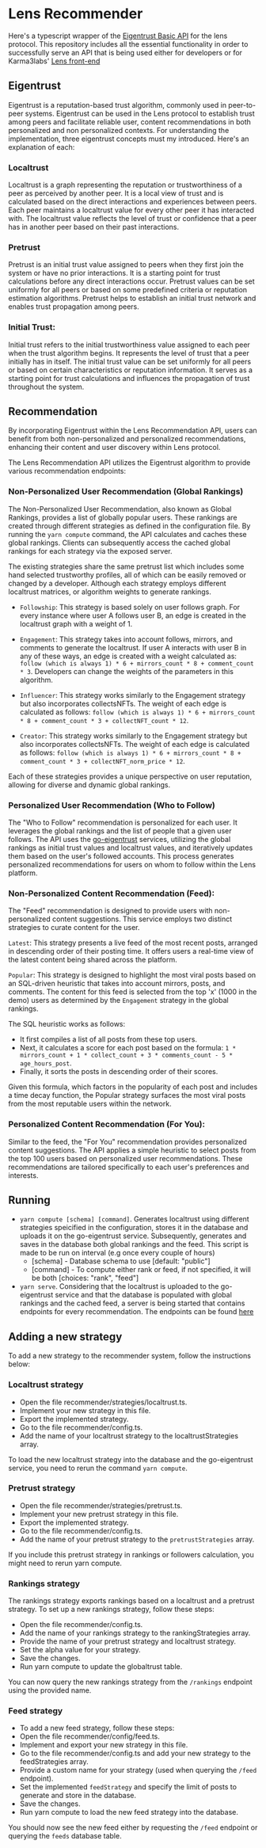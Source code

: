 # Lens Recommender

Here's a typescript wrapper of the [Eigentrust Basic API](https://k3l.io/docs/api/basic/v1/) for the lens protocol. This repository includes all the essential functionality in order to successfully serve an API that is being used either for developers or for Karma3labs' [Lens front-end](https://lens.k3l.io)

## Eigentrust

Eigentrust is a reputation-based trust algorithm, commonly used in peer-to-peer systems. Eigentrust can be used in the Lens protocol to establish trust among peers and facilitate reliable user, content recommendations in both personalized and non personalized contexts. For understanding the implementation, three eigentrust concepts must my introduced. Here's an explanation of each:

### Localtrust

Localtrust is a graph representing the reputation or trustworthiness of a peer as perceived by another peer. It is a local view of trust and is calculated based on the direct interactions and experiences between peers. Each peer maintains a localtrust value for every other peer it has interacted with. The localtrust value reflects the level of trust or confidence that a peer has in another peer based on their past interactions.

### Pretrust

Pretrust is an initial trust value assigned to peers when they first join the system or have no prior interactions. It is a starting point for trust calculations before any direct interactions occur. Pretrust values can be set uniformly for all peers or based on some predefined criteria or reputation estimation algorithms. Pretrust helps to establish an initial trust network and enables trust propagation among peers.

### Initial Trust:

Initial trust refers to the initial trustworthiness value assigned to each peer
when the trust algorithm begins. It represents the level of trust that a peer
initially has in itself. The initial trust value can be set uniformly for all
peers or based on certain characteristics or reputation information. It serves
as a starting point for trust calculations and influences the propagation of
trust throughout the system.

## Recommendation

By incorporating Eigentrust within the Lens Recommendation API, users can
benefit from both non-personalized and personalized recommendations, enhancing
their content and user discovery within Lens protocol.

The Lens Recommendation API utilizes the Eigentrust algorithm to provide various
recommendation endpoints:

### Non-Personalized User Recommendation (Global Rankings)

The Non-Personalized User Recommendation, also known as Global Rankings, provides a list of globally popular users. These rankings are created through different strategies as defined in the configuration file. By running the `yarn compute` command, the API calculates and caches these global rankings. Clients can subsequently access the cached global rankings for each strategy via the exposed server.

The existing strategies share the same pretrust list which includes some hand selected trustworthy profiles, all of which can be easily removed or changed by a developer. Although each strategy employs different localtrust matrices, or algorithm weights to generate rankings.

- `Followship`: This strategy is based solely on user follows graph. For every instance where user A follows user B, an edge is created in the localtrust graph with a weight of 1.

- `Engagement`: This strategy takes into account follows, mirrors, and comments to generate the localtrust. If user A interacts with user B in any of these ways, an edge is created with a weight calculated as: `follow (which is always 1) * 6 + mirrors_count * 8 + comment_count * 3`. Developers can change the weights of the parameters in this algorithm.

- `Influencer`: This strategy works similarly to the Engagement strategy but also incorporates collectsNFTs. The weight of each edge is calculated as follows: `follow (which is always 1) * 6 + mirrors_count * 8 + comment_count * 3 + collectNFT_count * 12`.

- `Creator`: This strategy works similarly to the Engagement strategy but also incorporates collectsNFTs. The weight of each edge is calculated as follows: `follow (which is always 1) * 6 + mirrors_count * 8 + comment_count * 3 + collectNFT_norm_price * 12`.

Each of these strategies provides a unique perspective on user reputation, allowing for diverse and dynamic global rankings.

### Personalized User Recommendation (Who to Follow)

The "Who to Follow" recommendation is personalized for each user. It leverages
the global rankings and the list of people that a given user follows. The API
uses the [go-eigentrust](https://k3l.io/docs/api/basic/v1/) services, utilizing
the global rankings as initial trust values and localtrust values, and
iteratively updates them based on the user's followed accounts. This process
generates personalized recommendations for users on whom to follow within the
Lens platform.

### Non-Personalized Content Recommendation (Feed):

The "Feed" recommendation is designed to provide users with non-personalized content suggestions. This service employs two distinct strategies to curate content for the user.

`Latest`: This strategy presents a live feed of the most recent posts, arranged in descending order of their posting time. It offers users a real-time view of the latest content being shared across the platform.

`Popular`: This strategy is designed to highlight the most viral posts based on an SQL-driven heuristic that takes into account mirrors, posts, and comments. The content for this feed is selected from the top 'x' (1000 in the demo) users as determined by the `Engagement` strategy in the global rankings.

The SQL heuristic works as follows:

- It first compiles a list of all posts from these top users.
- Next, it calculates a score for each post based on the formula: `1 * mirrors_count + 1 * collect_count + 3 * comments_count - 5 * age_hours_post`.
- Finally, it sorts the posts in descending order of their scores.

Given this formula, which factors in the popularity of each post and includes a time decay function, the Popular strategy surfaces the most viral posts from the most reputable users within the network.

### Personalized Content Recommendation (For You):

Similar to the feed, the "For You" recommendation provides personalized content
suggestions. The API applies a simple heuristic to select posts from the top
100 users based on personalized user recommendations. These recommendations are
tailored specifically to each user's preferences and interests.

## Running

- `yarn compute [schema] [command]`. Generates localtrust using different strategies speicified in the configuration, stores it in the database and uploads it on the go-eigentrust service. Subsequently, generates and saves in the database both global rankings and the feed. This script is made to be run on interval (e.g once every couple of hours)
  - [schema] - Database schema to use [default: "public"]
  - [command] - To compute either rank or feed, if not specified, it will be both [choices: "rank", "feed"]
- `yarn serve`. Considering that the localtrust is uploaded to the go-eigentrust service and that the database is populated with global rankings and the cached feed, a server is being started that contains endpoints for every recommendation. The endpoints can be found [here](https://openapi.lens.k3l.io)

## Adding a new strategy

To add a new strategy to the recommender system, follow the instructions below:

### Localtrust strategy

- Open the file recommender/strategies/localtrust.ts.
- Implement your new strategy in this file.
- Export the implemented strategy.
- Go to the file recommender/config.ts.
- Add the name of your localtrust strategy to the localtrustStrategies array.

To load the new localtrust strategy into the database and the go-eigentrust service, you need to rerun the command `yarn compute`.

### Pretrust strategy

- Open the file recommender/strategies/pretrust.ts.
- Implement your new pretrust strategy in this file.
- Export the implemented strategy.
- Go to the file recommender/config.ts.
- Add the name of your pretrust strategy to the `pretrustStrategies` array.

If you include this pretrust strategy in rankings or followers calculation, you might need to rerun yarn compute.

### Rankings strategy

The rankings strategy exports rankings based on a localtrust and a pretrust strategy. To set up a new rankings strategy, follow these steps:

- Open the file recommender/config.ts.
- Add the name of your rankings strategy to the rankingStrategies array.
- Provide the name of your pretrust strategy and localtrust strategy.
- Set the alpha value for your strategy.
- Save the changes.
- Run yarn compute to update the globaltrust table.

You can now query the new rankings strategy from the `/rankings` endpoint using the provided name.

### Feed strategy

- To add a new feed strategy, follow these steps:
- Open the file recommender/config/feed.ts.
- Implement and export your new strategy in this file.
- Go to the file recommender/config.ts and add your new strategy to the feedStrategies array.
- Provide a custom name for your strategy (used when querying the `/feed` endpoint).
- Set the implemented `feedStrategy` and specify the limit of posts to generate and store in the database.
- Save the changes.
- Run yarn compute to load the new feed strategy into the database.

You should now see the new feed either by requesting the `/feed` endpoint or querying the `feeds` database table.
